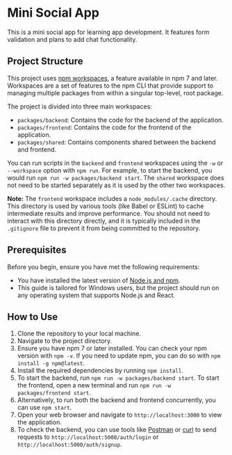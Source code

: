 # Mini Social App

This is a mini social app for learning app development. It features form validation and plans to add chat functionality.

## Project Structure

This project uses [npm workspaces](https://docs.npmjs.com/cli/v7/using-npm/workspaces), a feature available in npm 7 and later. Workspaces are a set of features to the npm CLI that provide support to managing multiple packages from within a singular top-level, root package.

The project is divided into three main workspaces:

- `packages/backend`: Contains the code for the backend of the application.
- `packages/frontend`: Contains the code for the frontend of the application.
- `packages/shared`: Contains components shared between the backend and frontend.

You can run scripts in the `backend` and `frontend` workspaces using the `-w` or `--workspace` option with `npm run`. For example, to start the backend, you would run `npm run -w packages/backend start`. The `shared` workspace does not need to be started separately as it is used by the other two workspaces.

**Note:** The `frontend` workspace includes a `node_modules/.cache` directory. This directory is used by various tools (like Babel or ESLint) to cache intermediate results and improve performance. You should not need to interact with this directory directly, and it is typically included in the `.gitignore` file to prevent it from being committed to the repository.

## Prerequisites

Before you begin, ensure you have met the following requirements:

- You have installed the latest version of [Node.js and npm](https://nodejs.org/en/download/).
- This guide is tailored for Windows users, but the project should run on any operating system that supports Node.js and React.

## How to Use

1. Clone the repository to your local machine.
2. Navigate to the project directory.
3. Ensure you have npm 7 or later installed. You can check your npm version with `npm -v`. If you need to update npm, you can do so with `npm install -g npm@latest`.
4. Install the required dependencies by running `npm install`.
5. To start the backend, run `npm run -w packages/backend start`. To start the frontend, open a new terminal and run `npm run -w packages/frontend start`.
6. Alternatively, to run both the backend and frontend concurrently, you can use `npm start`.
7. Open your web browser and navigate to `http://localhost:3000` to view the application.
8. To check the backend, you can use tools like [Postman](https://www.postman.com/) or [curl](https://curl.se/) to send requests to `http://localhost:5000/auth/login` or `http://localhost:5000/auth/signup`.
